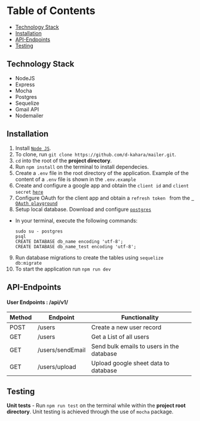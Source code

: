 # Table of Contents
- [Technology Stack](#technology-stack)
- [Installation](#installation)
- [API-Endpoints](#api-endpoints)
- [Testing](#testing)



## Technology Stack
- NodeJS
- Express
- Mocha
- Postgres
- Sequelize
- Gmail API
- Nodemailer


## Installation

1. Install [`Node JS`](https://nodejs.org/en/).
2. To clone, run `git clone https://github.com/d-kahara/mailer.git`.
3. `cd` into the root of the **project directory**.
4. Run `npm install` on the terminal to install dependecies.
5. Create a `.env` file in the root directory of the application. Example of the content of a `.env` file is shown in the `.env.example`
6. Create and configure a google app and obtain the `client id` and `client secret` [`here`](https://console.cloud.google.com)
7. Configure OAuth for the client app and obtain a `refresh token ` from the  [` OAuth playground`](https://developers.google.com/oauthplayground/)
8. Setup local database.
   Download and configure [`postgres`](https://www.postgresql.org)
  - In your terminal, execute the following commands:
    ```
    sudo su - postgres
    psql
    CREATE DATABASE db_name encoding 'utf-8';
    CREATE DATABASE db_name_test encoding 'utf-8';
    ```
9. Run database migrations to create the tables using `sequelize db:migrate`
10. To start the application run `npm run dev`

## API-Endpoints

#### User Endpoints : /api/v1/

Method | Endpoint | Functionality
--- | --- | ---
POST | /users | Create a new user record
GET | /users | Get a List of all users
GET | /users/sendEmail | Send bulk emails to users in the database
GET | /users/upload | Upload google sheet data to database

## Testing


**Unit tests** - Run `npm run test` on the terminal while within the **project root directory**. Unit testing is achieved through the use of `mocha` package. 
